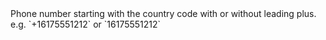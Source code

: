 <!-- markdownlint-disable-line -->Phone number starting with the country code with or without leading plus. e.g. `+16175551212` or `16175551212`